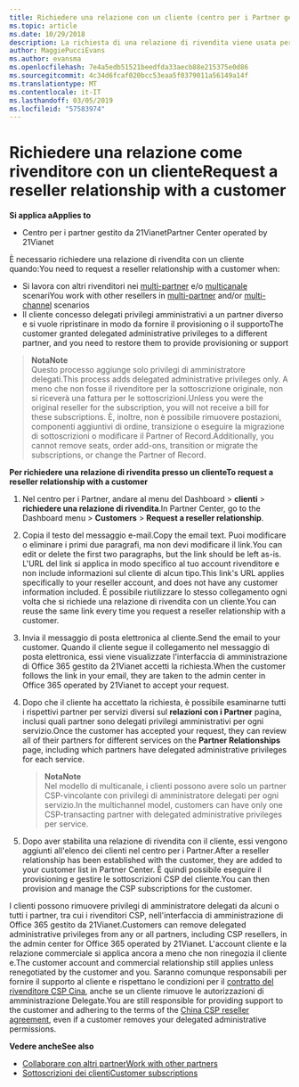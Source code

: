 ```yaml
---
title: Richiedere una relazione con un cliente (centro per i Partner gestito da 21Vianet)
ms.topic: article
ms.date: 10/29/2018
description: La richiesta di una relazione di rivendita viene usata per gli scenari multipartner e multicanale. È anche utile se un cliente rimuove i tuoi privilegi di amministratore delegato e devi ripristinarli per effettuare il provisioning o fornire supporto.
author: MaggiePucciEvans
ms.author: evansma
ms.openlocfilehash: 7e4a5edb51521beedfda33aecb88e215375e0d86
ms.sourcegitcommit: 4c34d6fcaf020bcc53eaa5f0379011a56149a14f
ms.translationtype: MT
ms.contentlocale: it-IT
ms.lasthandoff: 03/05/2019
ms.locfileid: "57583974"
---
```

# <a name="request-a-reseller-relationship-with-a-customer"></a><span data-ttu-id="2c523-104">Richiedere una relazione come rivenditore con un cliente</span><span class="sxs-lookup"><span data-stu-id="2c523-104">Request a reseller relationship with a customer</span></span>

<span data-ttu-id="2c523-105">**Si applica a**</span><span class="sxs-lookup"><span data-stu-id="2c523-105">**Applies to**</span></span>

-   <span data-ttu-id="2c523-106">Centro per i partner gestito da 21Vianet</span><span class="sxs-lookup"><span data-stu-id="2c523-106">Partner Center operated by 21Vianet</span></span>

<span data-ttu-id="2c523-107">È necessario richiedere una relazione di rivendita con un cliente quando:</span><span class="sxs-lookup"><span data-stu-id="2c523-107">You need to request a reseller relationship with a customer when:</span></span>

-   <span data-ttu-id="2c523-108">Si lavora con altri rivenditori nei [multi-partner](multipartner.md) e/o [multicanale](multichannel.md) scenari</span><span class="sxs-lookup"><span data-stu-id="2c523-108">You work with other resellers in [multi-partner](multipartner.md) and/or [multi-channel](multichannel.md) scenarios</span></span>
-   <span data-ttu-id="2c523-109">Il cliente concesso delegati privilegi amministrativi a un partner diverso e si vuole ripristinare in modo da fornire il provisioning o il supporto</span><span class="sxs-lookup"><span data-stu-id="2c523-109">The customer granted delegated administrative privileges to a different partner, and you need to restore them to provide provisioning or support</span></span>

><span data-ttu-id="2c523-110">**Nota**</span><span class="sxs-lookup"><span data-stu-id="2c523-110">**Note**</span></span><br> <span data-ttu-id="2c523-111">Questo processo aggiunge solo privilegi di amministratore delegati.</span><span class="sxs-lookup"><span data-stu-id="2c523-111">This process adds delegated administrative privileges only.</span></span> <span data-ttu-id="2c523-112">A meno che non fosse il rivenditore per la sottoscrizione originale, non si riceverà una fattura per le sottoscrizioni.</span><span class="sxs-lookup"><span data-stu-id="2c523-112">Unless you were the original reseller for the subscription, you will not receive a bill for these subscriptions.</span></span> <span data-ttu-id="2c523-113">È, inoltre, non è possibile rimuovere postazioni, componenti aggiuntivi di ordine, transizione o eseguire la migrazione di sottoscrizioni o modificare il Partner of Record.</span><span class="sxs-lookup"><span data-stu-id="2c523-113">Additionally, you cannot remove seats, order add-ons, transition or migrate the subscriptions, or change the Partner of Record.</span></span>

<a href="" id="requestarelationship"></a>
<span data-ttu-id="2c523-114">**Per richiedere una relazione di rivendita presso un cliente**</span><span class="sxs-lookup"><span data-stu-id="2c523-114">**To request a reseller relationship with a customer**</span></span>

1.  <span data-ttu-id="2c523-115">Nel centro per i Partner, andare al menu del Dashboard &gt; **clienti** &gt; **richiedere una relazione di rivendita**.</span><span class="sxs-lookup"><span data-stu-id="2c523-115">In Partner Center, go to the Dashboard menu &gt; **Customers** &gt; **Request a reseller relationship**.</span></span>
2.  <span data-ttu-id="2c523-116">Copia il testo del messaggio e-mail.</span><span class="sxs-lookup"><span data-stu-id="2c523-116">Copy the email text.</span></span> <span data-ttu-id="2c523-117">Puoi modificare o eliminare i primi due paragrafi, ma non devi modificare il link.</span><span class="sxs-lookup"><span data-stu-id="2c523-117">You can edit or delete the first two paragraphs, but the link should be left as-is.</span></span> <span data-ttu-id="2c523-118">L'URL del link si applica in modo specifico al tuo account rivenditore e non include informazioni sul cliente di alcun tipo.</span><span class="sxs-lookup"><span data-stu-id="2c523-118">This link's URL applies specifically to your reseller account, and does not have any customer information included.</span></span> <span data-ttu-id="2c523-119">È possibile riutilizzare lo stesso collegamento ogni volta che si richiede una relazione di rivendita con un cliente.</span><span class="sxs-lookup"><span data-stu-id="2c523-119">You can reuse the same link every time you request a reseller relationship with a customer.</span></span>
3.  <span data-ttu-id="2c523-120">Invia il messaggio di posta elettronica al cliente.</span><span class="sxs-lookup"><span data-stu-id="2c523-120">Send the email to your customer.</span></span> <span data-ttu-id="2c523-121">Quando il cliente segue il collegamento nel messaggio di posta elettronica, essi viene visualizzate l'interfaccia di amministrazione di Office 365 gestito da 21Vianet accetti la richiesta.</span><span class="sxs-lookup"><span data-stu-id="2c523-121">When the customer follows the link in your email, they are taken to the admin center in Office 365 operated by 21Vianet to accept your request.</span></span>
4.  <span data-ttu-id="2c523-122">Dopo che il cliente ha accettato la richiesta, è possibile esaminarne tutti i rispettivi partner per servizi diversi sul **relazioni con i Partner** pagina, inclusi quali partner sono delegati privilegi amministrativi per ogni servizio.</span><span class="sxs-lookup"><span data-stu-id="2c523-122">Once the customer has accepted your request, they can review all of their partners for different services on the **Partner Relationships** page, including which partners have delegated administrative privileges for each service.</span></span>

    ><span data-ttu-id="2c523-123">**Nota**</span><span class="sxs-lookup"><span data-stu-id="2c523-123">**Note**</span></span><br> <span data-ttu-id="2c523-124">Nel modello di multicanale, i clienti possono avere solo un partner CSP-vincolante con privilegi di amministratore delegati per ogni servizio.</span><span class="sxs-lookup"><span data-stu-id="2c523-124">In the multichannel model, customers can have only one CSP-transacting partner with delegated administrative privileges per service.</span></span> 
    
5.  <span data-ttu-id="2c523-125">Dopo aver stabilita una relazione di rivendita con il cliente, essi vengono aggiunti all'elenco dei clienti nel centro per i Partner.</span><span class="sxs-lookup"><span data-stu-id="2c523-125">After a reseller relationship has been established with the customer, they are added to your customer list in Partner Center.</span></span> <span data-ttu-id="2c523-126">È quindi possibile eseguire il provisioning e gestire le sottoscrizioni CSP del cliente.</span><span class="sxs-lookup"><span data-stu-id="2c523-126">You can then provision and manage the CSP subscriptions for the customer.</span></span>

<span data-ttu-id="2c523-127">I clienti possono rimuovere privilegi di amministratore delegati da alcuni o tutti i partner, tra cui i rivenditori CSP, nell'interfaccia di amministrazione di Office 365 gestito da 21Vianet.</span><span class="sxs-lookup"><span data-stu-id="2c523-127">Customers can remove delegated administrative privileges from any or all partners, including CSP resellers, in the admin center for Office 365 operated by 21Vianet.</span></span> <span data-ttu-id="2c523-128">L'account cliente e la relazione commerciale si applica ancora a meno che non rinegozia il cliente e.</span><span class="sxs-lookup"><span data-stu-id="2c523-128">The customer account and commercial relationship still applies unless renegotiated by the customer and you.</span></span> <span data-ttu-id="2c523-129">Saranno comunque responsabili per fornire il supporto al cliente e rispettano le condizioni per il [contratto del rivenditore CSP Cina](https://www.21vbluecloud.com/office365/ResellerAgr/), anche se un cliente rimuove le autorizzazioni di amministrazione Delegate.</span><span class="sxs-lookup"><span data-stu-id="2c523-129">You are still responsible for providing support to the customer and adhering to the terms of the [China CSP reseller agreement](https://www.21vbluecloud.com/office365/ResellerAgr/), even if a customer removes your delegated administrative permissions.</span></span> 

<span data-ttu-id="2c523-130">**Vedere anche**</span><span class="sxs-lookup"><span data-stu-id="2c523-130">**See also**</span></span>

-   [<span data-ttu-id="2c523-131">Collaborare con altri partner</span><span class="sxs-lookup"><span data-stu-id="2c523-131">Work with other partners</span></span>](work-with-other-partners.md)
-   [<span data-ttu-id="2c523-132">Sottoscrizioni dei clienti</span><span class="sxs-lookup"><span data-stu-id="2c523-132">Customer subscriptions</span></span>](customer-subscriptions.md)

 

 




